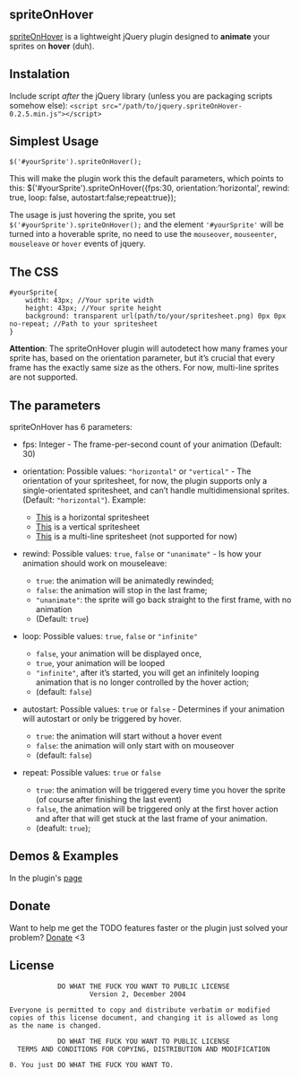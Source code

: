 ## spriteOnHover
[spriteOnHover](http://apolinariopassos.com.br/dev/spriteonhover-jquery-plugin/) is a lightweight jQuery plugin designed to **animate** your sprites on **hover** (duh). 

## Instalation
Include script *after* the jQuery library (unless you are packaging scripts somehow else):
`<script src="/path/to/jquery.spriteOnHover-0.2.5.min.js"></script>`

## Simplest Usage
    $('#yourSprite').spriteOnHover();

This will make the plugin work this the default parameters, which points to this:
     $('#yourSprite').spriteOnHover({fps:30, orientation:’horizontal’, rewind: true, loop: false, autostart:false;repeat:true});

The usage is just hovering the sprite, you set `$('#yourSprite').spriteOnHover();` and the element `'#yourSprite'` will be turned into a hoverable sprite, no need to use the `mouseover`, `mouseenter`, `mouseleave` or `hover` events of jquery.
	
## The CSS
    #yourSprite{
	    width: 43px; //Your sprite width
	    height: 43px; //Your sprite height
	    background: transparent url(path/to/your/spritesheet.png) 0px 0px no-repeat; //Path to your spritesheet
    }

**Attention**: The spriteOnHover plugin will autodetect how many frames your sprite has, based on the orientation parameter, but it’s crucial that every frame has the exactly same size as the others. For now, multi-line sprites are not supported.

## The parameters
spriteOnHover has 6 parameters:

* fps: Integer - The frame-per-second count of your animation (Default: 30)

*   orientation: Possible values: `"horizontal"` or `"vertical"` - The orientation of your spritesheet, for now, the plugin supports only a single-orientated spritesheet, and can’t handle multidimensional sprites. (Default: `"horizontal"`). Example:
    * [This](http://apolinariopassos.com.br/images/explosion-spritesheet.png) is a horizontal spritesheet
    * [This](http://apolinariopassos.com.br/dev/images/btn-seta-clientes-spritesheet-vert.png) is a vertical spritesheet
    * [This](http://apolinariopassos.com.br/dev/images/multi-line-animation.jpg) is a multi-line spritesheet (not supported for now)


*   rewind: Possible values: `true`, `false` or `"unanimate"` - Is how your animation should work on mouseleave: 
                                                           
    * `true`: the animation will be animatedly rewinded;
    * `false`: the animation will stop in the last frame;
    * `"unanimate"`: the sprite will go back straight to the first frame, with no animation 
    * (Default: `true`)                                                      

*   loop: Possible values: `true`, `false` or `"infinite"`
    * `false`, your animation will be displayed once, 
    * `true`, your animation will be looped
    * `"infinite"`, after it’s started, you will get an infinitely looping animation that is no longer controlled by the hover action; 
    * (default: `false`)

*   autostart: Possible values: `true` or `false` - Determines if your animation will autostart or only be triggered by hover.
    * `true`: the animation will start without a hover event 
    * `false`: the animation will only start with on mouseover 
    * (default: `false`)

*   repeat: Possible values: `true` or `false`
    * `true`: the animation will be triggered every time you hover the sprite (of course after finishing the last event)
    * `false`, the animation will be triggered only at the first hover action and after that will get stuck at the last frame of your animation. 
    * (deafult: `true`); 

## Demos & Examples
In the plugin's [page](http://apolinariopassos.com.br/dev/spriteOnHover/demo/)

## Donate
Want to help me get the TODO features faster or the plugin just solved your problem? 
[Donate](http://www.apolinariopassos.com.br/donate) <3


## License

                DO WHAT THE FUCK YOU WANT TO PUBLIC LICENSE
                        Version 2, December 2004

    Everyone is permitted to copy and distribute verbatim or modified
    copies of this license document, and changing it is allowed as long
    as the name is changed.

                DO WHAT THE FUCK YOU WANT TO PUBLIC LICENSE
      TERMS AND CONDITIONS FOR COPYING, DISTRIBUTION AND MODIFICATION

    0. You just DO WHAT THE FUCK YOU WANT TO.	